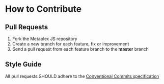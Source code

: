 # How to Contribute

## Pull Requests

1. Fork the Metaplex JS repository
2. Create a new branch for each feature, fix or improvement
3. Send a pull request from each feature branch to the **master** branch

## Style Guide

All pull requests SHOULD adhere to the [Conventional Commits specification](https://conventionalcommits.org/)